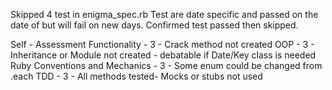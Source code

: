 Skipped 4 test in enigma_spec.rb
Test are date specific and passed on the date of but will fail on new days. Confirmed test passed then skipped.

Self - Assessment
Functionality -                     3 - Crack method not created
OOP -                               3 - Inheritance or Module not created - debatable if Date/Key class is needed
Ruby Conventions and Mechanics -    3 - Some enum could be changed from .each
TDD -                               3 - All methods tested- Mocks or stubs not used
